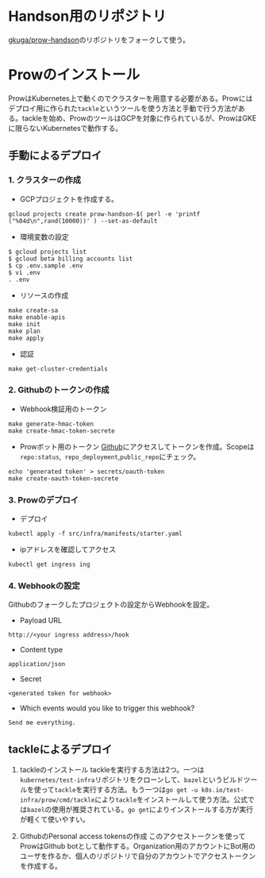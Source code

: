 # Handson用のリポジトリ
[gkuga/prow-handson](https://github.com/gkuga/prow-handson)のリポジトリをフォークして使う。

# Prowのインストール
ProwはKubernetes上で動くのでクラスターを用意する必要がある。Prowにはデプロイ用に作られた`tackle`というツールを使う方法と手動で行う方法がある。tackleを始め、ProwのツールはGCPを対象に作られているが、ProwはGKEに限らないKubernetesで動作する。

## 手動によるデプロイ


### 1. クラスターの作成

* GCPプロジェクトを作成する。
```
gcloud projects create prow-handson-$( perl -e 'printf ("%04d\n",rand(10000))' ) --set-as-default
```

* 環境変数の設定
```
$ gcloud projects list
$ gcloud beta billing accounts list
$ cp .env.sample .env
$ vi .env
. .env
```

* リソースの作成
```
make create-sa
make enable-apis
make init
make plan
make apply
```

* 認証
```
make get-cluster-credentials
```

### 2. Githubのトークンの作成

* Webhook検証用のトークン
```
make generate-hmac-token
make create-hmac-token-secrete
```

* Prowボット用のトークン
[Github](https://github.com/settings/tokens)にアクセスしてトークンを作成。Scopeは`repo:status`,` repo_deployment`,`public_repo`にチェック。
```
echo 'generated token' > secrets/oauth-token
make create-oauth-token-secrete
```

### 3. Prowのデプロイ

* デプロイ
```
kubectl apply -f src/infra/manifests/starter.yaml
```

* ipアドレスを確認してアクセス
```
kubectl get ingress ing
```

### 4. Webhookの設定
Githubのフォークしたプロジェクトの設定からWebhookを設定。

* Payload URL
```
http://<your ingress address>/hook
```

* Content type
```
application/json
```

* Secret
```
<generated token for webhook>
```

* Which events would you like to trigger this webhook?
```
Send me everything.
```
## tackleによるデプロイ

1. tackleのインストール
tackleを実行する方法は2つ。一つは`kubernetes/test-infra`リポジトリをクローンして、`bazel`というビルドツールを使って`tackle`を実行する方法。もう一つは`go get -u k8s.io/test-infra/prow/cmd/tackle`により`tackle`をインストールして使う方法。公式では`bazel`の使用が推奨されている。`go get`によりインストールする方が実行が軽くて使いやすい。

2. GithubのPersonal access tokensの作成
このアクセストークンを使ってProwはGithub botとして動作する。Organization用のアカウントにBot用のユーザを作るか、個人のリポジトリで自分のアカウントでアクセストークンを作成する。
